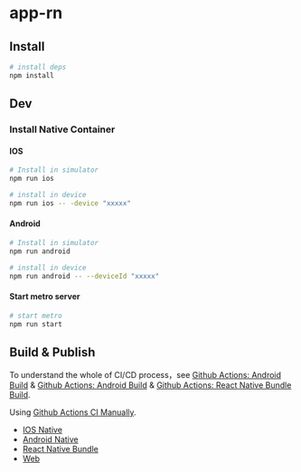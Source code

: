 # app-rn

## Install

```bash
# install deps
npm install
```

## Dev

### Install Native Container

#### IOS

```bash
# Install in simulator
npm run ios

# install in device
npm run ios -- -device "xxxxx"
```

#### Android

```bash
# Install in simulator
npm run android

# install in device
npm run android -- --deviceId "xxxxx"
```

#### Start metro server

```bash
# start metro
npm run start
```

## Build & Publish

To understand the whole of CI/CD process，see [Github Actions: Android Build](../../android_build.yml) & [Github Actions: Android Build](../../ios_build.yml) & [Github Actions: React Native Bundle Build](../../codepush.yml).

Using [Github Actions CI Manually](https://docs.github.com/cn/actions/managing-workflow-runs/manually-running-a-workflow).

+ [IOS Native](https://github.com/angrycans/RaceLap2/actions/workflows/ios_build.yml)
+ [Android Native](https://github.com/angrycans/RaceLap2/actions/workflows/android_build.yml)
+ [React Native Bundle](https://github.com/angrycans/RaceLap2/actions/workflows/codepush.yml)
+ [Web](https://github.com/angrycans/RaceLap2/actions/workflows/web_build.yml)
